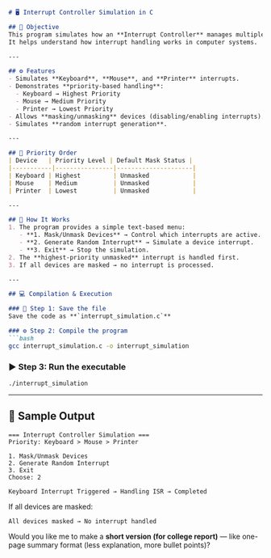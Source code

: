 ````markdown
# 🖥️ Interrupt Controller Simulation in C

## 🎯 Objective
This program simulates how an **Interrupt Controller** manages multiple device interrupts with **priorities** and **masking**.  
It helps understand how interrupt handling works in computer systems.

---

## ⚙️ Features
- Simulates **Keyboard**, **Mouse**, and **Printer** interrupts.  
- Demonstrates **priority-based handling**:
  - Keyboard → Highest Priority  
  - Mouse → Medium Priority  
  - Printer → Lowest Priority  
- Allows **masking/unmasking** devices (disabling/enabling interrupts).
- Simulates **random interrupt generation**.

---

## 🧩 Priority Order
| Device   | Priority Level | Default Mask Status |
|-----------|----------------|---------------------|
| Keyboard | Highest         | Unmasked            |
| Mouse    | Medium          | Unmasked            |
| Printer  | Lowest          | Unmasked            |

---

## 🧠 How It Works
1. The program provides a simple text-based menu:
   - **1. Mask/Unmask Devices** → Control which interrupts are active.  
   - **2. Generate Random Interrupt** → Simulate a device interrupt.  
   - **3. Exit** → Stop the simulation.
2. The **highest-priority unmasked** interrupt is handled first.
3. If all devices are masked → no interrupt is processed.

---

## 💻 Compilation & Execution

### 🧾 Step 1: Save the file
Save the code as **`interrupt_simulation.c`**

### ⚙️ Step 2: Compile the program
```bash
gcc interrupt_simulation.c -o interrupt_simulation
````

### ▶️ Step 3: Run the executable

```bash
./interrupt_simulation
```

---

## 📸 Sample Output

```
=== Interrupt Controller Simulation ===
Priority: Keyboard > Mouse > Printer

1. Mask/Unmask Devices
2. Generate Random Interrupt
3. Exit
Choose: 2

Keyboard Interrupt Triggered → Handling ISR → Completed
```

If all devices are masked:

```
All devices masked → No interrupt handled
```


Would you like me to make a **short version (for college report)** — like one-page summary format (less explanation, more bullet points)?
```

